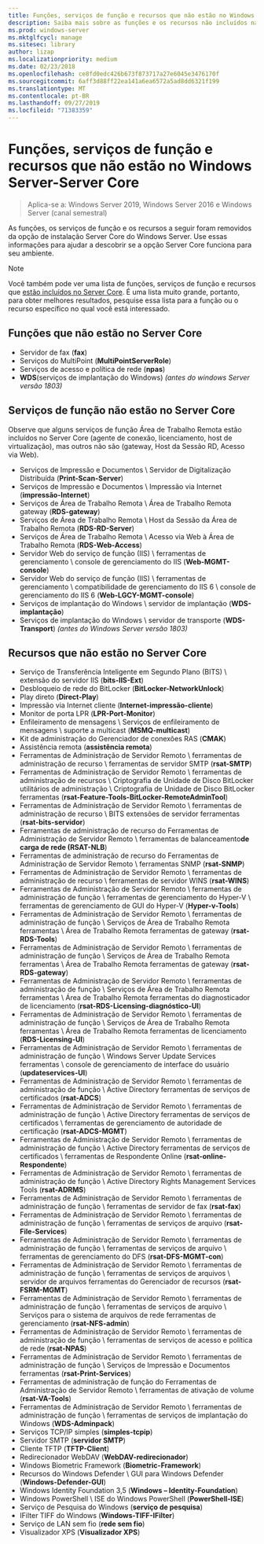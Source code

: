 ```yaml
---
title: Funções, serviços de função e recursos que não estão no Windows Server-Server Core
description: Saiba mais sobre as funções e os recursos não incluídos na opção de instalação do Server Core para o Windows Server.
ms.prod: windows-server
ms.mktglfcycl: manage
ms.sitesec: library
author: lizap
ms.localizationpriority: medium
ms.date: 02/23/2018
ms.openlocfilehash: ce8fd0edc426b673f873717a27e6045e3476170f
ms.sourcegitcommit: 6aff3d88ff22ea141a6ea6572a5ad8dd6321f199
ms.translationtype: MT
ms.contentlocale: pt-BR
ms.lasthandoff: 09/27/2019
ms.locfileid: "71383359"
---
```

# <a name="roles-role-services-and-features-not-in-windows-server---server-core"></a>Funções, serviços de função e recursos que não estão no Windows Server-Server Core

> Aplica-se a: Windows Server 2019, Windows Server 2016 e Windows Server (canal semestral)

As funções, os serviços de função e os recursos a seguir foram removidos da opção de instalação Server Core do Windows Server. Use essas informações para ajudar a descobrir se a opção Server Core funciona para seu ambiente.

> [!NOTE]
> Você também pode ver uma lista de funções, serviços de função e recursos que [estão incluídos no Server Core](server-core-roles-and-services.md). É uma lista muito grande, portanto, para obter melhores resultados, pesquise essa lista para a função ou o recurso específico no qual você está interessado.

## <a name="roles-not-in-server-core"></a>Funções que não estão no Server Core

- Servidor de fax (**fax**)
- Serviços do MultiPoint (**MultiPointServerRole**)
- Serviços de acesso e política de rede (**npas**)
- **WDS**(serviços de implantação do Windows) *(antes do windows Server versão 1803)*

## <a name="role-services-not-in-server-core"></a>Serviços de função não estão no Server Core
Observe que alguns serviços de função Área de Trabalho Remota estão incluídos no Server Core (agente de conexão, licenciamento, host de virtualização), mas outros não são (gateway, Host da Sessão RD, Acesso via Web).

- Serviços de Impressão e Documentos \ Servidor de Digitalização Distribuída (**Print-Scan-Server**)
- Serviços de Impressão e Documentos \ Impressão via Internet (**impressão-Internet**)
- Serviços de Área de Trabalho Remota \ Área de Trabalho Remota gateway (**RDS-gateway**)
- Serviços de Área de Trabalho Remota \ Host da Sessão da Área de Trabalho Remota (**RDS-RD-Server**)
- Serviços de Área de Trabalho Remota \ Acesso via Web à Área de Trabalho Remota (**RDS-Web-Access**)
- Servidor Web do serviço de função (IIS) \ ferramentas de gerenciamento \ console de gerenciamento do IIS (**Web-MGMT-console**)
- Servidor Web do serviço de função (IIS) \ ferramentas de gerenciamento \ compatibilidade de gerenciamento do IIS 6 \ console de gerenciamento do IIS 6 (**Web-LGCY-MGMT-console**)
- Serviços de implantação do Windows \ servidor de implantação (**WDS-implantação**)
- Serviços de implantação do Windows \ servidor de transporte (**WDS-Transport**) *(antes do Windows Server versão 1803)*

## <a name="features-not-in-server-core"></a>Recursos que não estão no Server Core
- Serviço de Transferência Inteligente em Segundo Plano (BITS) \ extensão do servidor IIS (**bits-IIS-Ext**)
- Desbloqueio de rede do BitLocker (**BitLocker-NetworkUnlock**)
- Play direto (**Direct-Play**)
- Impressão via Internet cliente (**Internet-impressão-cliente**)
- Monitor de porta LPR (**LPR-Port-Monitor**)
- Enfileiramento de mensagens \ Serviços de enfileiramento de mensagens \ suporte a multicast (**MSMQ-multicast**)
- Kit de administração do Gerenciador de conexões RAS (**CMAK**)
- Assistência remota (**assistência remota**)
- Ferramentas de Administração de Servidor Remoto \ ferramentas de administração de recurso \ ferramentas de servidor SMTP (**rsat-SMTP**)
- Ferramentas de Administração de Servidor Remoto \ ferramentas de administração de recursos \ Criptografia de Unidade de Disco BitLocker utilitários de administração \ Criptografia de Unidade de Disco BitLocker ferramentas (**rsat-Feature-Tools-BitLocker-RemoteAdminTool**)
- Ferramentas de Administração de Servidor Remoto \ ferramentas de administração de recurso \ BITS extensões de servidor ferramentas (**rsat-bits-servidor**)
- Ferramentas de administração de recurso do Ferramentas de Administração de Servidor Remoto \ ferramentas de balanceamento**de carga de rede (RSAT-NLB**)
- Ferramentas de administração de recurso do Ferramentas de Administração de Servidor Remoto \ ferramentas SNMP (**rsat-SNMP**)
- Ferramentas de Administração de Servidor Remoto \ ferramentas de administração de recurso \ ferramentas de servidor WINS (**rsat-WINS**)
- Ferramentas de Administração de Servidor Remoto \ ferramentas de administração de função \ ferramentas de gerenciamento do Hyper-V \ ferramentas de gerenciamento de GUI do Hyper-V (**Hyper-v-Tools**)
- Ferramentas de Administração de Servidor Remoto \ ferramentas de administração de função \ Serviços de Área de Trabalho Remota ferramentas \ Área de Trabalho Remota ferramentas de gateway (**rsat-RDS-Tools**)
- Ferramentas de Administração de Servidor Remoto \ ferramentas de administração de função \ Serviços de Área de Trabalho Remota ferramentas \ Área de Trabalho Remota ferramentas de gateway (**rsat-RDS-gateway**)
- Ferramentas de Administração de Servidor Remoto \ ferramentas de administração de função \ Serviços de Área de Trabalho Remota ferramentas \ Área de Trabalho Remota ferramentas do diagnosticador de licenciamento (**rsat-RDS-Licensing-diagnóstico-UI**)
- Ferramentas de Administração de Servidor Remoto \ ferramentas de administração de função \ Serviços de Área de Trabalho Remota ferramentas \ Área de Trabalho Remota ferramentas de licenciamento (**RDS-Licensing-UI**)
- Ferramentas de Administração de Servidor Remoto \ ferramentas de administração de função \ Windows Server Update Services ferramentas \ console de gerenciamento de interface do usuário (**updateservices-UI**)
- Ferramentas de Administração de Servidor Remoto \ ferramentas de administração de função \ Active Directory ferramentas de serviços de certificados (**rsat-ADCS**)
- Ferramentas de Administração de Servidor Remoto \ ferramentas de administração de função \ Active Directory ferramentas de serviços de certificados \ ferramentas de gerenciamento de autoridade de certificação (**rsat-ADCS-MGMT**)
- Ferramentas de Administração de Servidor Remoto \ ferramentas de administração de função \ Active Directory ferramentas de serviços de certificados \ ferramentas de Respondente Online (**rsat-online-Respondente**)
- Ferramentas de Administração de Servidor Remoto \ ferramentas de administração de função \ Active Directory Rights Management Services Tools (**rsat-ADRMS**)
- Ferramentas de Administração de Servidor Remoto \ ferramentas de administração de função \ ferramentas de servidor de fax (**rsat-fax**)
- Ferramentas de Administração de Servidor Remoto \ ferramentas de administração de função \ ferramentas de serviços de arquivo (**rsat-File-Services**)
- Ferramentas de Administração de Servidor Remoto \ ferramentas de administração de função \ ferramentas de serviços de arquivo \ ferramentas de gerenciamento do DFS (**rsat-DFS-MGMT-con**)
- Ferramentas de Administração de Servidor Remoto \ ferramentas de administração de função \ ferramentas de serviços de arquivos \ servidor de arquivos ferramentas do Gerenciador de recursos (**rsat-FSRM-MGMT**)
- Ferramentas de Administração de Servidor Remoto \ ferramentas de administração de função \ ferramentas de serviços de arquivo \ Serviços para o sistema de arquivos de rede ferramentas de gerenciamento (**rsat-NFS-admin**)
- Ferramentas de Administração de Servidor Remoto \ ferramentas de administração de função \ ferramentas de serviços de acesso e política de rede (**rsat-NPAS**)
- Ferramentas de Administração de Servidor Remoto \ ferramentas de administração de função \ Serviços de Impressão e Documentos ferramentas (**rsat-Print-Services**)
- Ferramentas de administração de função do Ferramentas de Administração de Servidor Remoto \ ferramentas de ativação de volume (**rsat-VA-Tools**)
- Ferramentas de Administração de Servidor Remoto \ ferramentas de administração de função \ ferramentas de serviços de implantação do Windows (**WDS-Adminpack**)
- Serviços TCP/IP simples (**simples-tcpip**)
- Servidor SMTP (**servidor SMTP**)
- Cliente TFTP (**TFTP-Client**)
- Redirecionador WebDAV (**WebDAV-redirecionador**)
- Windows Biometric Framework (**Biometric-Framework**)
- Recursos do Windows Defender \ GUI para Windows Defender (**Windows-Defender-GUI**)
- Windows Identity Foundation 3,5 (**Windows – Identity-Foundation**)
- Windows PowerShell \ ISE do Windows PowerShell (**PowerShell-ISE**)
- Serviço de Pesquisa do Windows (**serviço de pesquisa**)
- IFilter TIFF do Windows (**Windows-TIFF-IFilter**)
- Serviço de LAN sem fio (**rede sem fio**)
- Visualizador XPS (**Visualizador XPS**)
